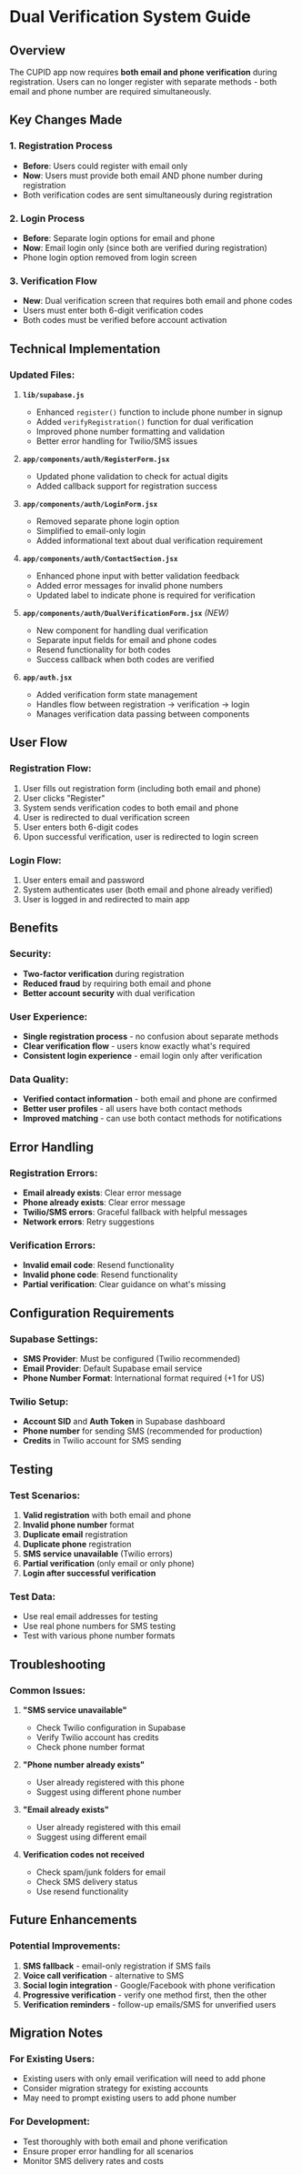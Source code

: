# Dual Verification System Guide

## Overview

The CUPID app now requires **both email and phone verification** during registration. Users can no longer register with separate methods - both email and phone number are required simultaneously.

## Key Changes Made

### 1. **Registration Process**
- **Before**: Users could register with email only
- **Now**: Users must provide both email AND phone number during registration
- Both verification codes are sent simultaneously during registration

### 2. **Login Process**
- **Before**: Separate login options for email and phone
- **Now**: Email login only (since both are verified during registration)
- Phone login option removed from login screen

### 3. **Verification Flow**
- **New**: Dual verification screen that requires both email and phone codes
- Users must enter both 6-digit verification codes
- Both codes must be verified before account activation

## Technical Implementation

### Updated Files:

1. **`lib/supabase.js`**
   - Enhanced `register()` function to include phone number in signup
   - Added `verifyRegistration()` function for dual verification
   - Improved phone number formatting and validation
   - Better error handling for Twilio/SMS issues

2. **`app/components/auth/RegisterForm.jsx`**
   - Updated phone validation to check for actual digits
   - Added callback support for registration success

3. **`app/components/auth/LoginForm.jsx`**
   - Removed separate phone login option
   - Simplified to email-only login
   - Added informational text about dual verification requirement

4. **`app/components/auth/ContactSection.jsx`**
   - Enhanced phone input with better validation feedback
   - Added error messages for invalid phone numbers
   - Updated label to indicate phone is required for verification

5. **`app/components/auth/DualVerificationForm.jsx`** *(NEW)*
   - New component for handling dual verification
   - Separate input fields for email and phone codes
   - Resend functionality for both codes
   - Success callback when both codes are verified

6. **`app/auth.jsx`**
   - Added verification form state management
   - Handles flow between registration → verification → login
   - Manages verification data passing between components

## User Flow

### Registration Flow:
1. User fills out registration form (including both email and phone)
2. User clicks "Register"
3. System sends verification codes to both email and phone
4. User is redirected to dual verification screen
5. User enters both 6-digit codes
6. Upon successful verification, user is redirected to login screen

### Login Flow:
1. User enters email and password
2. System authenticates user (both email and phone already verified)
3. User is logged in and redirected to main app

## Benefits

### Security:
- **Two-factor verification** during registration
- **Reduced fraud** by requiring both email and phone
- **Better account security** with dual verification

### User Experience:
- **Single registration process** - no confusion about separate methods
- **Clear verification flow** - users know exactly what's required
- **Consistent login experience** - email login only after verification

### Data Quality:
- **Verified contact information** - both email and phone are confirmed
- **Better user profiles** - all users have both contact methods
- **Improved matching** - can use both contact methods for notifications

## Error Handling

### Registration Errors:
- **Email already exists**: Clear error message
- **Phone already exists**: Clear error message
- **Twilio/SMS errors**: Graceful fallback with helpful messages
- **Network errors**: Retry suggestions

### Verification Errors:
- **Invalid email code**: Resend functionality
- **Invalid phone code**: Resend functionality
- **Partial verification**: Clear guidance on what's missing

## Configuration Requirements

### Supabase Settings:
- **SMS Provider**: Must be configured (Twilio recommended)
- **Email Provider**: Default Supabase email service
- **Phone Number Format**: International format required (+1 for US)

### Twilio Setup:
- **Account SID** and **Auth Token** in Supabase dashboard
- **Phone number** for sending SMS (recommended for production)
- **Credits** in Twilio account for SMS sending

## Testing

### Test Scenarios:
1. **Valid registration** with both email and phone
2. **Invalid phone number** format
3. **Duplicate email** registration
4. **Duplicate phone** registration
5. **SMS service unavailable** (Twilio errors)
6. **Partial verification** (only email or only phone)
7. **Login after successful verification**

### Test Data:
- Use real email addresses for testing
- Use real phone numbers for SMS testing
- Test with various phone number formats

## Troubleshooting

### Common Issues:

1. **"SMS service unavailable"**
   - Check Twilio configuration in Supabase
   - Verify Twilio account has credits
   - Check phone number format

2. **"Phone number already exists"**
   - User already registered with this phone
   - Suggest using different phone number

3. **"Email already exists"**
   - User already registered with this email
   - Suggest using different email

4. **Verification codes not received**
   - Check spam/junk folders for email
   - Check SMS delivery status
   - Use resend functionality

## Future Enhancements

### Potential Improvements:
1. **SMS fallback** - email-only registration if SMS fails
2. **Voice call verification** - alternative to SMS
3. **Social login integration** - Google/Facebook with phone verification
4. **Progressive verification** - verify one method first, then the other
5. **Verification reminders** - follow-up emails/SMS for unverified users

## Migration Notes

### For Existing Users:
- Existing users with only email verification will need to add phone
- Consider migration strategy for existing accounts
- May need to prompt existing users to add phone number

### For Development:
- Test thoroughly with both email and phone verification
- Ensure proper error handling for all scenarios
- Monitor SMS delivery rates and costs 